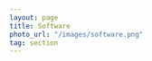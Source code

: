 ```yaml
---
layout: page
title: Software
photo_url: "/images/software.png"
tag: section
---
```

<script type="text/javascript" charset="utf-8">
document.location.href = '/software/';
</script>


